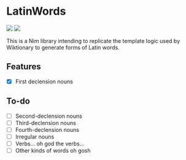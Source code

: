 # LatinWords
![](https://img.shields.io/badge/👑-Nim-FFE220)
![](https://img.shields.io/badge/🏺-Lingua%20Latīna-B57EDC)

This is a Nim library intending to replicate the template logic used by Wiktionary to generate forms of Latin words.

## Features

 - [x] First declension nouns

## To-do

 - [ ] Second-declension nouns
 - [ ] Third-declension nouns
 - [ ] Fourth-declension nouns
 - [ ] Irregular nouns
 - [ ] Verbs... oh god the verbs...
 - [ ] Other kinds of words oh gosh

